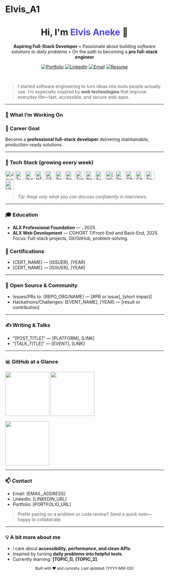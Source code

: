 # Elvis_A1
<!--
   PROFESSIONAL GITHUB PROFILE README
   Replace placeholders in ALL_CAPS_BRACKETS.
   Keep it concise, quantifiable, and employer-focused.
-->

<!-- ========== HERO ========== -->
<div align="center">
  <h1>Hi, I'm <span style="color:#4F46E5;">Elvis Aneke</span> 👋</h1>
  <p><strong>Aspiring Full-Stack Developer</strong> • Passionate about building <em>software solutions to daily problems</em> • On the path to becoming a <strong>pro full-stack engineer</strong></p>

  <!-- Quick Links -->
  <a href="https://sites.google.com/view/elvisaneke/home" target="_blank"><img src="https://img.shields.io/badge/Portfolio-000?style=for-the-badge&logo=vercel&logoColor=white" alt="Portfolio"></a>
  <a href="https://www.linkedin.com/in/elvis-chibuike-aneke/" target="_blank"><img src="https://img.shields.io/badge/LinkedIn-0A66C2?style=for-the-badge&logo=linkedin&logoColor=white" alt="LinkedIn"></a>
  <a href="mailto:anekeelvis23@gmail.com"><img src="https://img.shields.io/badge/Email-DB4437?style=for-the-badge&logo=gmail&logoColor=white" alt="Email"></a>
  <a href="https://drive.google.com/file/d/1CtYybp1HTMjcOV64VVmoR85WbgWJVzdu/view?usp=sharing" target="_blank"><img src="https://img.shields.io/badge/Resume-1F2937?style=for-the-badge&logo=readme&logoColor=white" alt="Resume"></a>
</div>

<br/>

<!-- Short elevator pitch -->
> I started software engineering to turn ideas into tools people actually use. I’m especially inspired by **web technologies** that improve everyday life—fast, accessible, and secure web apps.

---

<!-- ========== HIGHLIGHTS ========== -->
### 🚀 What I’m Working On

### 🎯 Career Goal
Become a **professional full-stack developer** delivering maintainable, production-ready solutions.

---

<!-- ========== SKILLS ========== -->
### 🧰 Tech Stack (growing every week)

<!-- Use icons from devicon; swap to what you actually use -->
<p>
  <!-- Languages -->
  <img alt="JavaScript" src="https://cdn.jsdelivr.net/gh/devicons/devicon/icons/javascript/javascript-original.svg" height="28"/>
  <img alt="TypeScript" src="https://cdn.jsdelivr.net/gh/devicons/devicon/icons/typescript/typescript-original.svg" height="28"/>
  <img alt="Python" src="https://cdn.jsdelivr.net/gh/devicons/devicon/icons/python/python-original.svg" height="28"/>

  <!-- Frontend -->
  <img alt="HTML5" src="https://cdn.jsdelivr.net/gh/devicons/devicon/icons/html5/html5-plain.svg" height="28"/>
  <img alt="CSS3" src="https://cdn.jsdelivr.net/gh/devicons/devicon/icons/css3/css3-plain.svg" height="28"/>
  <img alt="React" src="https://cdn.jsdelivr.net/gh/devicons/devicon/icons/react/react-original.svg" height="28"/>
  <img alt="Next.js" src="https://cdn.jsdelivr.net/gh/devicons/devicon/icons/nextjs/nextjs-original.svg" height="28"/>
  <img alt="TailwindCSS" src="https://cdn.jsdelivr.net/gh/devicons/devicon/icons/tailwindcss/tailwindcss-plain.svg" height="28"/>

  <!-- Backend -->
  <img alt="Node.js" src="https://cdn.jsdelivr.net/gh/devicons/devicon/icons/nodejs/nodejs-original.svg" height="28"/>
  <img alt="Express" src="https://cdn.jsdelivr.net/gh/devicons/devicon/icons/express/express-original.svg" height="28"/>
  <img alt="[YOUR_DB]" src="https://cdn.jsdelivr.net/gh/devicons/devicon/icons/mongodb/mongodb-original.svg" height="28"/>
  <img alt="PostgreSQL" src="https://cdn.jsdelivr.net/gh/devicons/devicon/icons/postgresql/postgresql-original.svg" height="28"/>

  <!-- Tools -->
  <img alt="Git" src="https://cdn.jsdelivr.net/gh/devicons/devicon/icons/git/git-original.svg" height="28"/>
  <img alt="GitHub" src="https://cdn.jsdelivr.net/gh/devicons/devicon/icons/github/github-original.svg" height="28"/>
  <img alt="Docker" src="https://cdn.jsdelivr.net/gh/devicons/devicon/icons/docker/docker-original.svg" height="28"/>
  <img alt="Vite" src="https://cdn.jsdelivr.net/gh/devicons/devicon/icons/vite/vite-original.svg" height="28"/>
</p>

> _Tip: Keep only what you can discuss confidently in interviews._

---

<!-- ========== PROJECT SHOWCASE ========== -->


<!-- ========== EXPERIENCE / EDUCATION ========== -->

### 🎓 Education
- **ALX Professional Foundation** — , 2025
- **ALX Web Development** — COHORT 7/Front-End and Back-End, 2025  
  Focus: Full-stack projects, Git/GitHub, problem-solving.

### 🏅 Certifications
- [CERT_NAME] — [ISSUER], [YEAR]  
- [CERT_NAME] — [ISSUER], [YEAR]

---

<!-- ========== OPEN SOURCE ========== -->
### 🌱 Open Source & Community
- Issues/PRs to: [REPO_ORG/NAME] — [#PR or issue], [short impact]  
- Hackathons/Challenges: [EVENT_NAME], [YEAR] — [result or contribution]

---

<!-- ========== WRITING / TALKS ========== -->
### ✍️ Writing & Talks
- “[POST_TITLE]” — [PLATFORM], [LINK]  
- “[TALK_TITLE]” — [EVENT], [LINK]

---

<!-- ========== STATS (Optional) ========== -->
### 📊 GitHub at a Glance
<!-- Swap theme= based on your GitHub theme. You can remove these if you prefer minimal. -->
<p>
  <img src="https://github-readme-stats.vercel.app/api?username=[GH_USERNAME]&show_icons=true&theme=default&hide_border=true" height="140" />
  <img src="https://github-readme-streak-stats.herokuapp.com?user=[GH_USERNAME]&theme=default&hide_border=true" height="140" />
</p>
<p>
  <img src="https://github-readme-stats.vercel.app/api/top-langs/?username=[GH_USERNAME]&layout=compact&theme=default&hide_border=true" height="140" />
</p>

---

<!-- ========== CONTACT ========== -->
### 📫 Contact
- Email: [EMAIL_ADDRESS]  
- LinkedIn: [LINKEDIN_URL]  
- Portfolio: [PORTFOLIO_URL]

> Prefer pairing on a problem or code review? Send a quick note—happy to collaborate.

---

<!-- ========== PERSONAL TOUCH (Keep tasteful) ========== -->
### 💡 A bit more about me
- I care about **accessibility, performance, and clean APIs**.  
- Inspired by turning **daily problems into helpful tools**.  
- Currently learning: **[TOPIC_1]**, **[TOPIC_2]**.  

<!-- Footer -->
<div align="center">
  <sub>Built with ❤️ and curiosity. Last updated: <!-- UPDATE_DATE -->[YYYY-MM-DD]</sub>
</div>

